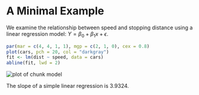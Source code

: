# A Minimal Example

We examine the relationship between speed and stopping
distance using a linear regression model:
$Y = \beta_0 + \beta_1 x + \epsilon$.


```r
par(mar = c(4, 4, 1, 1), mgp = c(2, 1, 0), cex = 0.8)
plot(cars, pch = 20, col = "darkgray")
fit <- lm(dist ~ speed, data = cars)
abline(fit, lwd = 2)
```

![plot of chunk model](http://db.yihui.name/knitr-examples/figure/049-cars-demo-model-1.png)

The slope of a simple linear regression is 3.9324.
